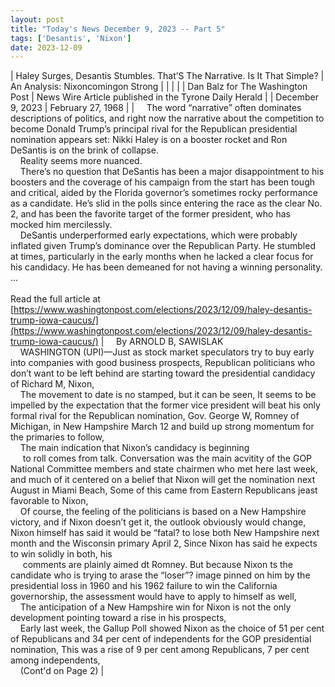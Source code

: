 ```yaml
---
layout: post
title: "Today's News December 9, 2023 -- Part 5"
tags: ['Desantis', 'Nixon']
date: 2023-12-09
---
```


| Haley Surges, Desantis Stumbles. That’S The Narrative. Is It That Simple? | An Analysis:  Nixoncomingon Strong |
|  |  |
| Dan Balz for The Washington Post | News Wire Article published in the Tyrone Daily Herald |
| December 9, 2023 | February 27, 1968 |
| &nbsp;&nbsp;&nbsp;&nbsp;The word “narrative” often dominates descriptions of politics, and right now the narrative about the competition to become Donald Trump’s principal rival for the Republican presidential nomination appears set: Nikki Haley is on a booster rocket and Ron DeSantis is on the brink of collapse.<br>&nbsp;&nbsp;&nbsp;&nbsp;Reality seems more nuanced.<br>&nbsp;&nbsp;&nbsp;&nbsp;There’s no question that DeSantis has been a major disappointment to his boosters and the coverage of his campaign from the start has been tough and critical, aided by the Florida governor’s sometimes rocky performance as a candidate. He’s slid in the polls since entering the race as the clear No. 2, and has been the favorite target of the former president, who has mocked him mercilessly.<br>&nbsp;&nbsp;&nbsp;&nbsp;DeSantis underperformed early expectations, which were probably inflated given Trump’s dominance over the Republican Party. He stumbled at times, particularly in the early months when he lacked a clear focus for his candidacy. He has been demeaned for not having a winning personality.  ...<br><br>Read the full article at<br>[https://www.washingtonpost.com/elections/2023/12/09/haley-desantis-trump-iowa-caucus/](https://www.washingtonpost.com/elections/2023/12/09/haley-desantis-trump-iowa-caucus/) | &nbsp;&nbsp;&nbsp;&nbsp;By ARNOLD B, SAWISLAK<br>&nbsp;&nbsp;&nbsp;&nbsp;WASHINGTON (UPI)—Just as stock market speculators try to buy early into companies with good business prospects, Republican politicians who don’t want to be left behind are starting toward the presidential candidacy of Richard M, Nixon,<br>&nbsp;&nbsp;&nbsp;&nbsp;The movement to date is no stamped, but it can be seen, It seems to be impelled by the expectation that the former vice president will beat his only formal rival for the Republican nomination, Gov. George W, Romney of Michigan, in New Hampshire March 12 and build up strong momentum for the primaries to follow,<br>&nbsp;&nbsp;&nbsp;&nbsp;The main indication that Nixon’s candidacy is beginning<br>&nbsp;&nbsp;&nbsp;&nbsp; to roll comes from talk. Conversation was the main acvitity of the GOP National Committee members and state chairmen who met here last week, and much of it centered on a belief that Nixon will get the nomination next August in Miami Beach, Some of this came from Eastern Republicans jeast favorable to Nixon,<br>&nbsp;&nbsp;&nbsp;&nbsp;Of course, the feeling of the politicians is based on a New Hampshire victory, and if Nixon doesn’t get it, the outlook obviously would change, Nixon himself has said it would be “fatal? to lose both New Hampshire next month and the Wisconsin primary April 2, Since Nixon has said he expects to win solidly in both, his<br>&nbsp;&nbsp;&nbsp;&nbsp; comments are plainly aimed dt Romney. But because Nixon ts the candidate who is trying to arase the “loser”? image pinned on him by the presidential loss in 1960 and his 1962 failure to win the California governorship, the assessment would have to apply to himself as well,<br>&nbsp;&nbsp;&nbsp;&nbsp;The anticipation of a New Hampshire win for Nixon is not the only development pointing toward a rise in his prospects,<br>&nbsp;&nbsp;&nbsp;&nbsp;Early last week, the Gallup Poll showed Nixon as the choice of 51 per cent of Republicans and 34 per cent of independents for the GOP presidential nomination, This was a rise of 9 per cent among Republicans, 7 per cent among independents,<br>&nbsp;&nbsp;&nbsp;&nbsp;(Cont'd on Page 2)  |